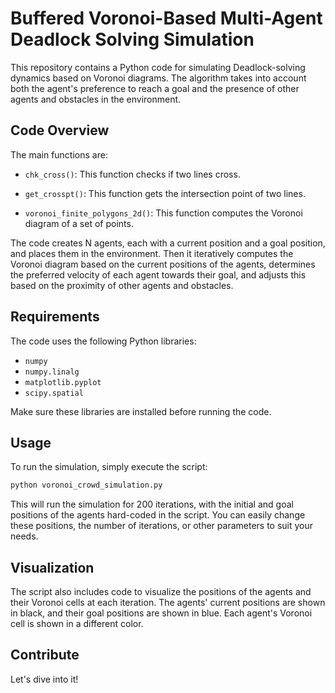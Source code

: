 # Buffered Voronoi-Based Multi-Agent Deadlock Solving Simulation

This repository contains a Python code for simulating Deadlock-solving dynamics based on Voronoi diagrams. The algorithm takes into account both the agent's preference to reach a goal and the presence of other agents and obstacles in the environment.

## Code Overview
 
The main functions are:

- `chk_cross()`: This function checks if two lines cross.

- `get_crosspt()`: This function gets the intersection point of two lines.

- `voronoi_finite_polygons_2d()`: This function computes the Voronoi diagram of a set of points.

The code creates N agents, each with a current position and a goal position, and places them in the environment. Then it iteratively computes the Voronoi diagram based on the current positions of the agents, determines the preferred velocity of each agent towards their goal, and adjusts this based on the proximity of other agents and obstacles.

## Requirements

The code uses the following Python libraries:
- `numpy`
- `numpy.linalg`
- `matplotlib.pyplot`
- `scipy.spatial`

Make sure these libraries are installed before running the code.

## Usage

To run the simulation, simply execute the script:

```bash
python voronoi_crowd_simulation.py
```

This will run the simulation for 200 iterations, with the initial and goal positions of the agents hard-coded in the script. You can easily change these positions, the number of iterations, or other parameters to suit your needs.

## Visualization

The script also includes code to visualize the positions of the agents and their Voronoi cells at each iteration. The agents' current positions are shown in black, and their goal positions are shown in blue. Each agent's Voronoi cell is shown in a different color.

## Contribute

Let's dive into it!